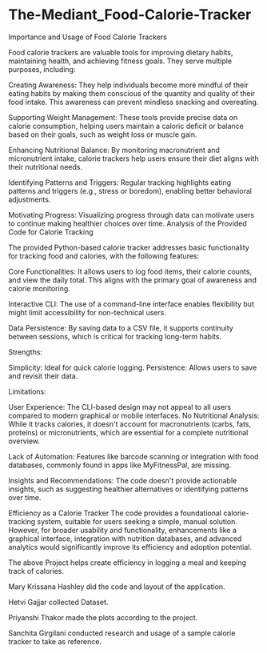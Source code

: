 # The-Mediant_Food-Calorie-Tracker
Importance and Usage of Food Calorie Trackers

Food calorie trackers are valuable tools for improving dietary habits, maintaining health, and achieving fitness goals. They serve multiple purposes, including:

Creating Awareness: They help individuals become more mindful of their eating habits by making them conscious of the quantity and quality of their food intake. This awareness can prevent mindless snacking and overeating.

Supporting Weight Management: These tools provide precise data on calorie consumption, helping users maintain a caloric deficit or balance based on their goals, such as weight loss or muscle gain.

Enhancing Nutritional Balance: By monitoring macronutrient and micronutrient intake, calorie trackers help users ensure their diet aligns with their nutritional needs.

Identifying Patterns and Triggers: Regular tracking highlights eating patterns and triggers (e.g., stress or boredom), enabling better behavioral adjustments.

Motivating Progress: Visualizing progress through data can motivate users to continue making healthier choices over time.
Analysis of the Provided Code for Calorie Tracking

The provided Python-based calorie tracker addresses basic functionality for tracking food and calories, with the following features:

Core Functionalities: It allows users to log food items, their calorie counts, and view the daily total. This aligns with the primary goal of awareness and calorie monitoring.

Interactive CLI: The use of a command-line interface enables flexibility but might limit accessibility for non-technical users.

Data Persistence: By saving data to a CSV file, it supports continuity between sessions, which is critical for tracking long-term habits.


Strengths:

Simplicity: Ideal for quick calorie logging.
Persistence: Allows users to save and revisit their data.


Limitations:

User Experience: The CLI-based design may not appeal to all users compared to modern graphical or mobile interfaces.
No Nutritional Analysis: While it tracks calories, it doesn't account for macronutrients (carbs, fats, proteins) or micronutrients, which are essential for a complete nutritional overview.

Lack of Automation: Features like barcode scanning or integration with food databases, commonly found in apps like MyFitnessPal, are missing.

Insights and Recommendations: The code doesn't provide actionable insights, such as suggesting healthier alternatives or identifying patterns over time.

Efficiency as a Calorie Tracker
The code provides a foundational calorie-tracking system, suitable for users seeking a simple, manual solution. However, for broader usability and functionality, enhancements like a graphical interface, integration with nutrition databases, and advanced analytics would significantly improve its efficiency and adoption potential.

The above Project helps create efficiency in logging a meal and keeping track of calories.

Mary Krissana Hashley did the code and layout of the application.

Hetvi Gajjar collected Dataset.

Priyanshi Thakor made the plots according to the project.

Sanchita Girgilani conducted research and usage of a sample calorie tracker to take as reference.
